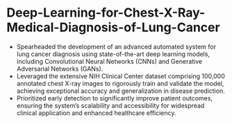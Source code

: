 # Deep-Learning-for-Chest-X-Ray-Medical-Diagnosis-of-Lung-Cancer

* Spearheaded the development of an advanced automated system for lung cancer diagnosis using state-of-the-art deep learning models,
including Convolutional Neural Networks (CNNs) and Generative Adversarial Networks (GANs).
* Leveraged the extensive NIH Clinical Center dataset comprising 100,000 annotated chest X-ray images to rigorously train and validate
the model, achieving exceptional accuracy and generalization in disease prediction.
* Prioritized early detection to significantly improve patient outcomes, ensuring the system’s scalability and accessibility for widespread
clinical application and enhanced healthcare efficiency.

